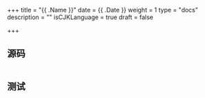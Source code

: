 +++
title = "{{ .Name }}"
date = {{ .Date }}
weight = 1
type = "docs"
description = ""
isCJKLanguage = true
draft = false

+++

## 源码

```go

```



## 测试

```powershell

```

